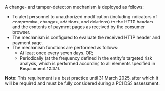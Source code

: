 A change- and tamper-detection mechanism is deployed as follows:

- To alert personnel to unauthorized modification (including indicators of compromise, changes, additions, and deletions) to the HTTP headers and the contents of payment pages as received by the consumer browser.
- The mechanism is configured to evaluate the received HTTP header and payment page.
- The mechanism functions are performed as follows:
  - At least once every seven days. OR;
  - Periodically (at the frequency defined in the entity's targeted risk analysis, which is performed according to all elements specified in Requirement 12.3.1).

**Note**: This requirement is a best practice until 31 March 2025, after which it will be required and must be fully considered during a PCI DSS assessment.
